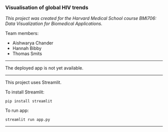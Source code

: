### Visualisation of global HIV trends
*This project was created for the Harvard Medical School course BMI706: Data Visualization for Biomedical Applications.*

Team members: 
- Aishwarya Chander
- Hannah Bibby
- Thomas Smits

---

The deployed app is not yet available.

---

This project uses Streamlit.

To install Streamlit:

`pip install streamlit`


To run app:

`streamlit run app.py`

---